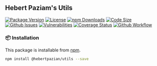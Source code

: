 ## Hebert Paziam's Utils

[![Package Version](https://img.shields.io/npm/v/@hebertpazian/utils?color=%23F44336&label=version)](https://npmjs.com/package/@hebertpazian/utils)
[![License](https://img.shields.io/npm/l/@hebertpazian/utils?color=%23F44336)](https://github.com/hebertpazian/utils/blob/master/LICENSE)
[![npm Downloads](https://img.shields.io/npm/dt/@hebertpazian/utils?color=%23F44336)](https://npmjs.com/package/@hebertpazian/utils)
[![Code Size](https://img.shields.io/github/languages/code-size/hebertpazian/utils?color=%23F44336&label=size)](https://github.com/hebertpazian/utils)
[![Github Issues](https://img.shields.io/github/issues-raw/hebertpazian/utils?label=issues)](https://github.com/hebertpazian/utils/issues)
[![Vulnerabilities](https://img.shields.io/snyk/vulnerabilities/github/hebertpazian/utils)](https://github.com/hebertpazian/utils)
[![Coverage Status](https://img.shields.io/coveralls/github/hebertpazian/utils.svg)](https://coveralls.io/github/hebertpazian/utils)
[![Github Workflow](https://img.shields.io/github/workflow/status/hebertpazian/utils/deploy)](https://github.com/hebertpazian/utils/actions?query=workflow%3Adeploy)



### 📦 Installation

This package is installable from [npm](https://www.npmjs.com/).

```bash
npm install @hebertpazian/utils --save
```
